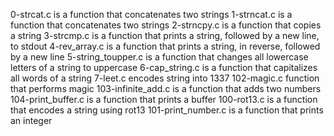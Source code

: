 0-strcat.c is a function that concatenates two strings
1-strncat.c is a function that concatenates two strings
2-strncpy.c is  a function that copies a string
3-strcmp.c is a function that prints a string, followed by a new line, to stdout
4-rev_array.c is a function that prints a string, in reverse, followed by a new line
5-string_toupper.c is a function that changes all lowercase letters of a string to uppercase
6-cap_string.c is a function that capitalizes all words of a string
7-leet.c encodes string into 1337
102-magic.c function that performs magic
103-infinite_add.c is a function that adds two numbers
104-print_buffer.c is a function that prints a buffer
100-rot13.c is a function that encodes a string using rot13
101-print_number.c is a function that prints an integer
